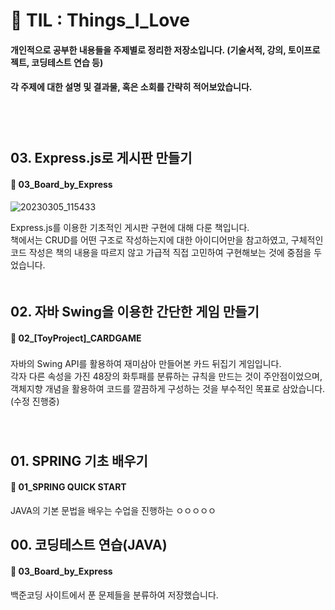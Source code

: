 # 📌 TIL : Things_I_Love
#### 개인적으로 공부한 내용들을 주제별로 정리한 저장소입니다. (기술서적, 강의, 토이프로젝트, 코딩테스트 연습 등)
#### 각 주제에 대한 설명 및 결과물, 혹은 소회를 간략히 적어보았습니다. 
　  
　   
##  03. Express.js로 게시판 만들기 
#### 📁 03_Board_by_Express 
![20230305_115433](https://user-images.githubusercontent.com/118149752/222939294-5d60391a-3cdf-4f87-90d7-fe9e7d07bd96.png)

 Express.js를 이용한 기초적인 게시판 구현에 대해 다룬 책입니다.  
책에서는 CRUD를 어떤 구조로 작성하는지에 대한 아이디어만을 참고하였고, 구체적인 코드 작성은 책의 내용을 따르지 않고 가급적 직접 고민하여 구현해보는 것에 중점을 두었습니다. 
　  
　   
## 02. 자바 Swing을 이용한 간단한 게임 만들기
#### 📁 02_[ToyProject]_CARDGAME 
### 
자바의 Swing API를 활용하여 재미삼아 만들어본 카드 뒤집기 게임입니다.\
각자 다른 속성을 가진 48장의 화투패를 분류하는 규칙을 만드는 것이 주안점이었으며,\
객체지향 개념을 활용하여 코드를 깔끔하게 구성하는 것을 부수적인 목표로 삼았습니다.(수정 진행중)  
　  
　   
## 01. SPRING 기초 배우기
#### 📁 01_SPRING QUICK START
JAVA의 기본 문법을 배우는 수업을 진행하는 ㅇㅇㅇㅇㅇ


## 00. 코딩테스트 연습(JAVA)
#### 📁 03_Board_by_Express 
백준코딩 사이트에서 푼 문제들을 분류하여 저장했습니다.



<!-- 두 줄 공백 밑에 복붙하기
　  
　   
-->
